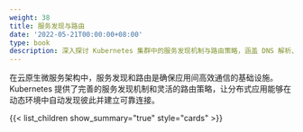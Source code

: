 ```yaml
---
weight: 38
title: 服务发现与路由
date: '2022-05-21T00:00:00+08:00'
type: book
description: 深入探讨 Kubernetes 集群中的服务发现机制与路由策略，涵盖 DNS 解析、负载均衡、Service 类型、Ingress 控制器以及在云原生微服务架构中的最佳实践。
---
```


在云原生微服务架构中，服务发现和路由是确保应用间高效通信的基础设施。Kubernetes 提供了完善的服务发现机制和灵活的路由策略，让分布式应用能够在动态环境中自动发现彼此并建立可靠连接。

{{< list_children show_summary="true" style="cards" >}}
